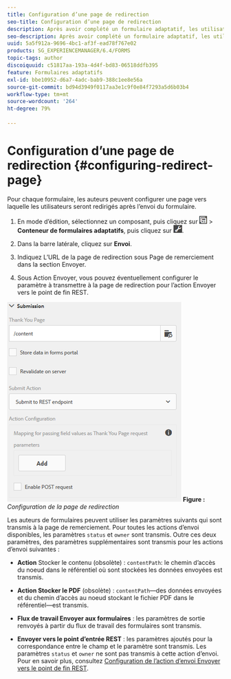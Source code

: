 ```yaml
---
title: Configuration d’une page de redirection
seo-title: Configuration d’une page de redirection
description: Après avoir complété un formulaire adaptatif, les utilisateurs peuvent être redirigés vers une page Web que les auteurs de formulaires peuvent configurer lors de la phase de création.
seo-description: Après avoir complété un formulaire adaptatif, les utilisateurs peuvent être redirigés vers une page Web que les auteurs de formulaires peuvent configurer lors de la phase de création.
uuid: 5a5f912a-9696-4bc1-af3f-ead78f767e02
products: SG_EXPERIENCEMANAGER/6.4/FORMS
topic-tags: author
discoiquuid: c51817aa-193a-4d4f-bd83-06518ddfb395
feature: Formulaires adaptatifs
exl-id: bbe10952-d6a7-4adc-bab9-388c1ee8e56a
source-git-commit: bd94d3949f0117aa3e1c9f0e84f7293a5d6b03b4
workflow-type: tm+mt
source-wordcount: '264'
ht-degree: 79%

---
```


# Configuration d’une page de redirection {#configuring-redirect-page}

Pour chaque formulaire, les auteurs peuvent configurer une page vers laquelle les utilisateurs seront redirigés après l’envoi du formulaire.

1. En mode d’édition, sélectionnez un composant, puis cliquez sur ![field-level](assets/field-level.png) > **Conteneur de formulaires adaptatifs**, puis cliquez sur ![cmppr](assets/cmppr.png).

1. Dans la barre latérale, cliquez sur **Envoi**.

1. Indiquez L’URL de la page de redirection sous Page de remerciement dans la section Envoyer. 
1. Sous Action Envoyer, vous pouvez éventuellement configurer le paramètre à transmettre à la page de redirection pour l’action Envoyer vers le point de fin REST.

![Configuration de la page de redirection](assets/thank-you-setting-1.png) 
**Figure :** *Configuration de la page de redirection*

Les auteurs de formulaires peuvent utiliser les paramètres suivants qui sont transmis à la page de remerciement. Pour toutes les actions d’envoi disponibles, les paramètres `status` et `owner` sont transmis. Outre ces deux paramètres, des paramètres supplémentaires sont transmis pour les actions d’envoi suivantes :

* **Action**  Stocker le contenu (obsolète) :  `contentPath`: le chemin d’accès du noeud dans le référentiel où sont stockées les données envoyées est transmis.

* **Action Stocker le PDF**  (obsolète) :  `contentPath`—des données envoyées et du chemin d’accès au noeud stockant le fichier PDF dans le référentiel—est transmis.

* **Flux de travail Envoyer aux formulaires** : les paramètres de sortie renvoyés à partir du flux de travail des formulaires sont transmis.

* **Envoyer vers le point d’entrée REST** : les paramètres ajoutés pour la correspondance entre le champ et le paramètre sont transmis. Les paramètres `status` et `owner` ne sont pas transmis à cette action d’envoi. Pour en savoir plus, consultez [Configuration de l’action d’envoi Envoyer vers le point de fin REST](/help/forms/using/configuring-submit-actions.md). 
